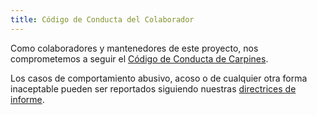 ```yaml
---
title: Código de Conducta del Colaborador
---
```


Como colaboradores y mantenedores de este proyecto,
nos comprometemos a seguir el [Código de Conducta de Carpines][coc].

Los casos de comportamiento abusivo, acoso o de cualquier otra forma inaceptable
pueden ser reportados siguiendo nuestras [directrices de informe][coc-reporting].

[coc-reporting]: https://docs.carpentries.org/topic_folders/policies/incident-reporting.html

[coc]: https://docs.carpentries.org/topic_folders/policies/code-of-conduct.html
